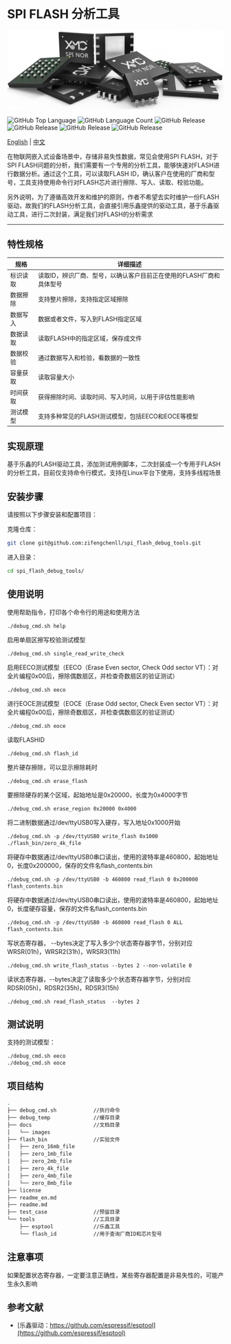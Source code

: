 
# SPI FLASH 分析工具

![项目Logo](docs/images/project_logo.png)

![GitHub Top Language](https://img.shields.io/github/languages/top/zifengchenll/circular_buffer.svg)
![GitHub Language Count](https://img.shields.io/github/languages/count/zifengchenll/circular_buffer.svg)
![GitHub Release](https://img.shields.io/github/license/zifengchenll/circular_buffer.svg)
![GitHub Release](https://img.shields.io/github/repo-size/zifengchenll/circular_buffer.svg)
![GitHub Release](https://img.shields.io/github/last-commit/zifengchenll/circular_buffer.svg)
![GitHub Release](https://img.shields.io/github/v/release/zifengchenll/circular_buffer.svg)

[English](readme_en.md) | [中文](./readme.md)

在物联网嵌入式设备场景中，存储非易失性数据，常见会使用SPI FLASH，对于SPI FLASH问题的分析，我们需要有一个专用的分析工具，能够快速对FLASH进行数据分析。通过这个工具，可以读取FLASH ID，确认客户在使用的厂商和型号，工具支持使用命令行对FLASH芯片进行擦除、写入、读取、校验功能。

另外说明，为了遵循高效开发和维护的原则，作者不希望去实时维护一份FLASH驱动，故我们的FLASH分析工具，会直接引用乐鑫提供的驱动工具，基于乐鑫驱动工具，进行二次封装，满足我们对FLASH的分析需求

------

## 特性规格

| 规格     | 详细描述                                                     |
| -------- | ------------------------------------------------------------ |
| 标识读取 | 读取ID，辨识厂商、型号，以确认客户目前正在使用的FLASH厂商和具体型号 |
| 数据擦除 | 支持整片擦除，支持指定区域擦除                               |
| 数据写入 | 数据或者文件，写入到FLASH指定区域                            |
| 数据读取 | 读取FLASH中的指定区域，保存成文件                            |
| 数据校验 | 通过数据写入和检验，看数据的一致性                           |
| 容量获取 | 读取容量大小                                                 |
| 时间获取 | 获得擦除时间、读取时间、写入时间，以用于评估性能影响         |
| 测试模型 | 支持多种常见的FLASH测试模型，包括EECO和EOCE等模型            |

## 实现原理

基于乐鑫的FLASH驱动工具，添加测试用例脚本，二次封装成一个专用于FLASH的分析工具，目前仅支持命令行模式，支持在Linux平台下使用，支持多线程场景

## 安装步骤

请按照以下步骤安装和配置项目：

克隆仓库：

```bash
git clone git@github.com:zifengchenll/spi_flash_debug_tools.git
```

进入目录：

```bash
cd spi_flash_debug_tools/
```

## 使用说明

使用帮助指令，打印各个命令行的用途和使用方法

```
./debug_cmd.sh help
```

启用单扇区擦写校验测试模型

```
./debug_cmd.sh single_read_write_check
```

启用EECO测试模型（EECO（Erase Even sector, Check Odd sector VT）：对全片编程0x00后，擦除偶数扇区，并检查奇数扇区的验证测试）

```
./debug_cmd.sh eeco
```

进行EOCE测试模型（EOCE（Erase Odd sector, Check Even sector VT）：对全片编程0x00后，擦除奇数扇区，并检查偶数扇区的验证测试）

```
./debug_cmd.sh eoce
```

读取FLASHID

```
./debug_cmd.sh flash_id
```

整片硬存擦除，可以显示擦除耗时

```
./debug_cmd.sh erase_flash
```

要擦除硬存的某个区域，起始地址是0x20000，长度为0x4000字节

```
./debug_cmd.sh erase_region 0x20000 0x4000
```

将二进制数据通过/dev/ttyUSB0写入硬存，写入地址0x1000开始

```
./debug_cmd.sh -p /dev/ttyUSB0 write_flash 0x1000 ./flash_bin/zero_4k_file
```

将硬存中数据通过/dev/ttyUSB0串口读出，使用的波特率是460800，起始地址0，长度0x200000，保存的文件名flash_contents.bin

```
./debug_cmd.sh -p /dev/ttyUSB0 -b 460800 read_flash 0 0x200000 flash_contents.bin
```

将硬存中数据通过/dev/ttyUSB0串口读出，使用的波特率是460800，起始地址0，长度硬存容量，保存的文件名flash_contents.bin

```
./debug_cmd.sh -p /dev/ttyUSB0 -b 460800 read_flash 0 ALL flash_contents.bin
```

写状态寄存器， --bytes决定了写入多少个状态寄存器字节，分别对应WRSR(01h)，WRSR2(31h)，WRSR3(11h)

```
./debug_cmd.sh write_flash_status --bytes 2 --non-volatile 0
```

读状态寄存器，--bytes决定了读取多少个状态寄存器字节，分别对应RDSR(05h)，RDSR2(35h)，RDSR3(15h)

```
./debug_cmd.sh read_flash_status  --bytes 2
```

## 测试说明

支持的测试模型：

```
./debug_cmd.sh eeco
./debug_cmd.sh eoce
```

## 项目结构

```bash
.
├── debug_cmd.sh			//执行命令
├── debug_temp				//缓存目录
├── docs					//文档目录
│   └── images
├── flash_bin				//实验文件
│   ├── zero_16mb_file
│   ├── zero_1mb_file
│   ├── zero_2mb_file
│   ├── zero_4k_file
│   ├── zero_4mb_file
│   └── zero_8mb_file
├── license
├── readme_en.md
├── readme.md
├── test_case				//预留目录
└── tools					//工具目录
    ├── esptool				//乐鑫工具
    └── flash_id			//用于查询厂商ID和芯片型号

```

## 注意事项

如果配置状态寄存器，一定要注意正确性，某些寄存器配置是非易失性的，可能产生永久影响

## 参考文献

- [乐鑫驱动：https://github.com/espressif/esptool](https://github.com/espressif/esptool)

